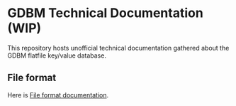 
# GDBM Technical Documentation (WIP)

This repository hosts unofficial technical documentation gathered
about the GDBM flatfile key/value database.

## File format

Here is [File format documentation](format.md).

